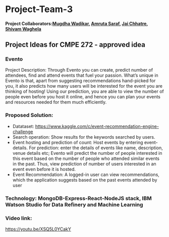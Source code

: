 # Project-Team-3

#### Project Collaborators:[Mugdha Wadikar](https://github.com/Mugdha001), [Amruta Saraf](https://github.com/amsaraf), [Jai Chhatre](https://github.com/c-jai), [Shivam Waghela](https://github.com/shivamwaghela)


## Project Ideas for CMPE 272 - approved idea

### Evento
Project Description:
Through Evento you can create, predict number of attendees, find and attend events that fuel your passion. What’s unique in Evento is that, apart from suggesting recommendations hand-picked for you, it also predicts how many users will be interested for the event you are thinking of hosting! Using our prediction, you are able to view the number of people even before you host it online, and hence you can plan your events and resources needed for them much efficiently.

### Proposed Solution:

+ Datataset: https://www.kaggle.com/c/event-recommendation-engine-challenge
+ Search operation: Show results for the keywords searched by users.
+ Event hosting and prediction of count: Host events by entering event-details. 
  For prediction: enter the details of events like name, description, venue details etc; Evento will predict the number of people interested in this event based on the number of people who attended similar events in the past. Thus, view prediction of number of users interested in an event even before it is hosted.
+ Event Recommendation: A logged-in user can view recommendations, which the application suggests based on the past events attended by user

### Technology: MongoDB-Express-React-NodeJS stack, IBM Watson Studio for Data Refinery and Machine Learning

### Video link:
https://youtu.be/XSQ5L0YCakY




